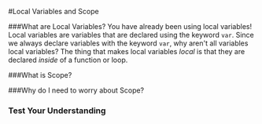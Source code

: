 #Local Variables and Scope



###What are Local Variables?
 You have already been using local variables! Local variables are variables that are declared using the keyword ```var```. Since we always declare variables with the keyword ```var```, why aren't all variables local variables? The thing that makes local variables *local* is that they are declared *inside* of a function or loop.  

###What is Scope?


###Why do I need to worry about Scope?

### Test Your Understanding